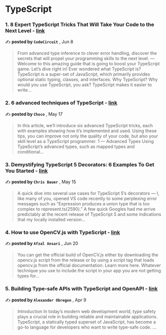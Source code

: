 
<h1>TypeScript</h1>
<h3>1. 8 Expert TypeScript Tricks That Will Take Your Code to the Next Level - <a href=https://medium.com/javascript-in-plain-english/8-expert-typescript-tricks-that-will-take-your-code-to-the-next-level-9b5bb79da880?source=tag_page---------0-85--------------------03f86fcc_b498_4895_a3d5_00bf6890153d-------17 target="_blank" rel="noopener noreferrer">link</a></h3>

✍️ **posted by `CodeCircuit`** , <date>Jun 8</date>

<blockquote>From advanced type inference to clever error handling, discover the secrets that will propel your programming skills to the next level. —  Welcome to this amazing guide that is going to boost your TypeScript game. Let’s dive right in! Ever wondered what TypeScript is? TypeScript is a super-set of JavaScript, which primarily provides optional static typing, classes, and interfaces. Why TypeScript? Why would you use TypeScript, you ask? TypeScript makes it easier to write…</blockquote>

<h3>2. 6 advanced techniques of TypeScript - <a href=https://medium.com/@Choco23/6-advanced-techniques-of-typescript-45c79a7cca4c?source=tag_page---------1-85--------------------03f86fcc_b498_4895_a3d5_00bf6890153d-------17 target="_blank" rel="noopener noreferrer">link</a></h3>

✍️ **posted by `Choco`** , <date>May 17</date>

<blockquote>In this article, we’ll introduce six advanced TypeScript tricks, each with examples showing how it’s implemented and used. Using these tips, you can improve not only the quality of your code, but also your skill level as a TypeScript programmer. 1 — Advanced Types Using TypeScript’s advanced types, such as mapped types and conditional…</blockquote>

<h3>3. Demystifying TypeScript 5 Decorators: 6 Examples To Get You Started - <a href=https://medium.com/better-programming/demystifying-typescript-5-decorators-6-examples-to-get-you-started-6861074c44e?source=tag_page---------2-85--------------------03f86fcc_b498_4895_a3d5_00bf6890153d-------17 target="_blank" rel="noopener noreferrer">link</a></h3>

✍️ **posted by `Chris Bauer`** , <date>May 15</date>

<blockquote>A quick dive into several use cases for TypeScript 5’s decorators —  I, like many of you, opened VS code recently to some perplexing error messages such as “Expression produces a union type that is too complex to represent.ts(2590).” A few quick Googles had me arrive predictably at the recent release of TypeScript 5 and some indications that my locally installed version…</blockquote>

<h3>4. How to use OpenCV.js with TypeScript - <a href=https://medium.com/@dev-afzalansari/how-to-use-opencv-js-with-typescript-31095fd5a2fe?source=tag_page---------3-85--------------------03f86fcc_b498_4895_a3d5_00bf6890153d-------17 target="_blank" rel="noopener noreferrer">link</a></h3>

✍️ **posted by `Afzal Ansari`** , <date>Jun 20</date>

<blockquote>You can get the official build of OpenCV.js either by downloading the opencv.js script from the release or by using a script tag that loads opencv.js from the official documentation. Learn more here. Whatever technique you use to include the script in your app you are not getting types for…</blockquote>

<h3>5. Building Type-safe APIs with TypeScript and OpenAPI - <a href=https://medium.com/@AlexanderObregon/building-type-safe-apis-with-typescript-and-openapi-1f78b4b94ee4?source=tag_page---------4-85--------------------03f86fcc_b498_4895_a3d5_00bf6890153d-------17 target="_blank" rel="noopener noreferrer">link</a></h3>

✍️ **posted by `Alexander Obregon`** , <date>Apr 9</date>

<blockquote>Introduction In today’s modern web development world, type safety plays a crucial role in building reliable and maintainable applications. TypeScript, a statically typed superset of JavaScript, has become a go-to language for developers who want to write type-safe code. …</blockquote>

